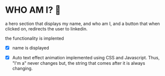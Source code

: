 # WHO AM I? 👀 
a hero section that displays my name, and who am I, and a button that when clicked on, redirects the user to linkedin.

the functionality is implented 
* [x] name is displayed
* [x] Auto text effect animation implemented using CSS and Javascript. Thus, "I'm a" never changes but, the string that comes after it is always changing. 


